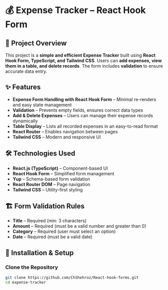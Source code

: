 # 💰 Expense Tracker – React Hook Form  

## 🚀 Project Overview  
This project is a **simple and efficient Expense Tracker** built using **React Hook Form, TypeScript, and Tailwind CSS**. Users can **add expenses, view them in a table, and delete records**. The form includes **validation** to ensure accurate data entry.  

## ✨ Features  
- **Expense Form Handling with React Hook Form** – Minimal re-renders and easy state management  
- **Validation** – Prevents empty fields, ensures correct data types  
- **Add & Delete Expenses** – Users can manage their expense records dynamically  
- **Table Display** – Lists all recorded expenses in an easy-to-read format  
- **React Router** – Enables navigation between pages  
- **Tailwind CSS** – Modern and responsive UI  

## 🛠️ Technologies Used  
- **React.js (TypeScript)** – Component-based UI  
- **React Hook Form** – Simplified form management  
- **Yup** – Schema-based form validation  
- **React Router DOM** – Page navigation  
- **Tailwind CSS** – Utility-first styling  

## 🏗️ Form Validation Rules  
- **Title** – Required (min: 3 characters)  
- **Amount** – Required (must be a valid number and greater than 0)  
- **Category** – Required (user must select an option)  
- **Date** – Required (must be a valid date)  

## 🚀 Installation & Setup  

### Clone the Repository  
```bash
git clone https://github.com/ChShehroz/React-hook-forms.git  
cd expense-tracker  
